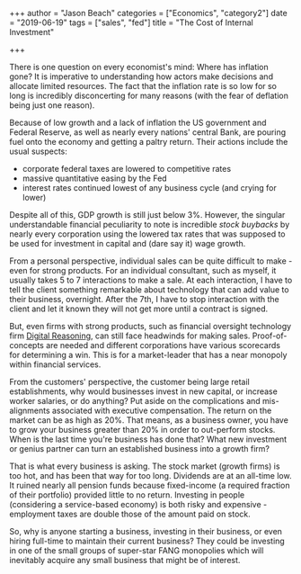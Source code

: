 +++
author = "Jason Beach"
categories = ["Economics", "category2"]
date = "2019-06-19"
tags = ["sales", "fed"]
title = "The Cost of Internal Investment"

+++


There is one question on every economist's mind: Where has inflation gone?  It is imperative to understanding how actors make decisions and allocate limited resources.  The fact that the inflation rate is so low for so long is incredibly disconcerting for many reasons (with the fear of deflation being just one reason).

Because of low growth and a lack of inflation the US government and Federal Reserve, as well as nearly every nations' central Bank, are pouring fuel onto the economy and getting a paltry return.  Their actions include the usual suspects:

* corporate federal taxes are lowered to competitive rates
* massive quantitative easing by the Fed
* interest rates continued lowest of any business cycle (and crying for lower)

Despite all of this, GDP growth is still just below 3%.  However, the singular understandable financial peculiarity to note is incredible _stock buybacks_ by nearly every corporation using the lowered tax rates that was supposed to be used for investment in capital and (dare say it) wage growth.

From a personal perspective, individual sales can be quite difficult to make - even for strong products.  For an individual consultant, such as myself, it usually takes 5 to 7 interactions to make a sale.  At each interaction, I have to tell the client something remarkable about technology that can add value to their business, overnight.  After the 7th, I have to stop interaction with the client and let it known they will not get more until a contract is signed.

But, even firms with strong products, such as financial oversight technology firm [Digital Reasoning](http://digitalreasoning.com), can still face headwinds for making sales.  Proof-of-concepts are needed and different corporations have various scorecards for determining a win.  This is for a market-leader that has a near monopoly within financial services.

From the customers' perspective, the customer being large retail establishments, why would businesses invest in new capital, or increase worker salaries, or do anything?  Put aside on the complications and mis-alignments associated with executive compensation.  The return on the market can be as high as 20%.  That means, as a business owner, you have to grow your business greater than 20% in order to out-perform stocks.  When is the last time you're business has done that?  What new investment or genius partner can turn an established business into a growth firm?  

That is what every business is asking.  The stock market (growth firms) is too hot, and has been that way for too long.  Dividends are at an all-time low.  It ruined nearly all pension funds because fixed-income (a required fraction of their portfolio) provided little to no return.  Investing in people (considering a service-based economy) is both risky and expensive - employment taxes are double those of the amount paid on stock.

So, why is anyone starting a business, investing in their business, or even hiring full-time to maintain their current business? They could be investing in one of the small groups of super-star FANG monopolies which will inevitably acquire any small business that might be of interest.

